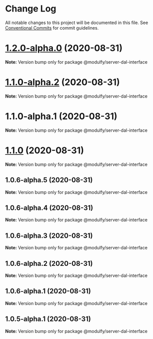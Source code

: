 # Change Log

All notable changes to this project will be documented in this file.
See [Conventional Commits](https://conventionalcommits.org) for commit guidelines.

# [1.2.0-alpha.0](https://github.com/jmrapp1/Modulfy/compare/@modulfy/server-dal-interface@1.1.0-alpha.2...@modulfy/server-dal-interface@1.2.0-alpha.0) (2020-08-31)

**Note:** Version bump only for package @modulfy/server-dal-interface





# [1.1.0-alpha.2](https://github.com/jmrapp1/Modulfy/compare/@modulfy/server-dal-interface@1.1.0...@modulfy/server-dal-interface@1.1.0-alpha.2) (2020-08-31)

**Note:** Version bump only for package @modulfy/server-dal-interface





# 1.1.0-alpha.1 (2020-08-31)

**Note:** Version bump only for package @modulfy/server-dal-interface





# [1.1.0](https://github.com/jmrapp1/Modulfy/compare/@modulfy/server-dal-interface@1.0.6-alpha.5...@modulfy/server-dal-interface@1.1.0) (2020-08-31)

**Note:** Version bump only for package @modulfy/server-dal-interface





## 1.0.6-alpha.5 (2020-08-31)

**Note:** Version bump only for package @modulfy/server-dal-interface





## 1.0.6-alpha.4 (2020-08-31)

**Note:** Version bump only for package @modulfy/server-dal-interface





## 1.0.6-alpha.3 (2020-08-31)

**Note:** Version bump only for package @modulfy/server-dal-interface





## 1.0.6-alpha.2 (2020-08-31)

**Note:** Version bump only for package @modulfy/server-dal-interface





## 1.0.6-alpha.1 (2020-08-31)

**Note:** Version bump only for package @modulfy/server-dal-interface





## 1.0.5-alpha.1 (2020-08-31)

**Note:** Version bump only for package @modulfy/server-dal-interface
